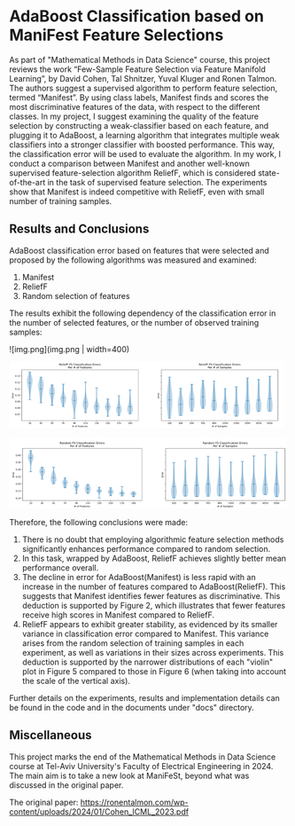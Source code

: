 # AdaBoost Classification based on ManiFest Feature Selections
As part of "Mathematical Methods in Data Science" course, this project reviews the work “Few-Sample Feature Selection via Feature Manifold Learning”, by David Cohen, Tal Shnitzer, Yuval Kluger and Ronen Talmon. 
The authors suggest a supervised algorithm to perform feature selection, termed “Manifest”. By using class labels, Manifest finds and scores the most discriminative features of the data, with respect to the different classes. In my project, I suggest examining the quality of the feature selection by constructing a weak-classifier based on each feature, and plugging it to AdaBoost, a learning algorithm that integrates multiple weak classifiers into a stronger classifier with boosted performance. This way, the classification error will be used to evaluate the algorithm. 
In my work, I conduct a comparison between Manifest and another well-known supervised feature-selection algorithm ReliefF, which is considered state-of-the-art in the task of supervised feature selection. The experiments show that Manifest is indeed competitive with ReliefF, even with small number of training samples.

## Results and Conclusions
AdaBoost classification error based on features that were selected and proposed by the following algorithms was measured and examined:
1. Manifest
2. ReliefF
3. Random selection of features

The results exhibit the following dependency of the classification error in the number of selected features, or the number of observed training samples:

![img.png](img.png | width=400)

![img_1.png](img_1.png)

![img_2.png](img_2.png)

Therefore, the following conclusions were made:
1.	There is no doubt that employing algorithmic feature selection methods significantly enhances performance compared to random selection.
2.	In this task, wrapped by AdaBoost, ReliefF achieves slightly better mean performance overall.
3.	The decline in error for AdaBoost(Manifest) is less rapid with an increase in the number of features compared to AdaBoost(ReliefF). This suggests that Manifest identifies fewer features as discriminative. This deduction is supported by Figure 2, which illustrates that fewer features receive high scores in Manifest compared to ReliefF.
4.	ReliefF appears to exhibit greater stability, as evidenced by its smaller variance in classification error compared to Manifest. This variance arises from the random selection of training samples in each experiment, as well as variations in their sizes across experiments. This deduction is supported by the narrower distributions of each "violin" plot in Figure 5 compared to those in Figure 6 (when taking into account the scale of the vertical axis).

Further details on the experiments, results and implementation details can be found in the code and in the documents under "docs" directory. 

## Miscellaneous

This project marks the end of the Mathematical Methods in Data Science course at Tel-Aviv University's Faculty of Electrical Engineering in 2024. 
The main aim is to take a new look at ManiFeSt, beyond what was discussed in the original paper.

The original paper:
https://ronentalmon.com/wp-content/uploads/2024/01/Cohen_ICML_2023.pdf
